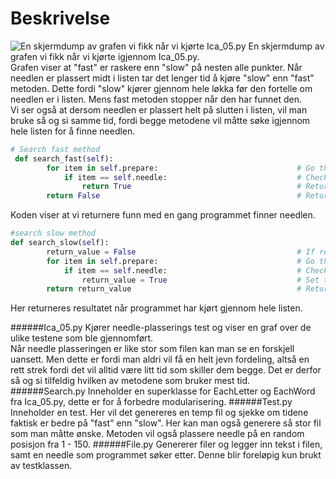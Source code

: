 # Beskrivelse

![En skjermdump av grafen vi fikk når vi kjørte Ica_05.py](https://i.gyazo.com/0881897bcf4aafa71670a754753dbd98.png "En skjermdump av grafen vi fikk når vi kjørte Ica_05.py")
En skjermdump av grafen vi fikk når vi kjørte igjennom Ica_05.py. </br>
Grafen viser at "fast" er raskere enn "slow" på nesten alle punkter. Når needlen er plassert midt i listen tar det lenger tid å kjøre "slow" enn "fast" metoden. Dette fordi "slow" kjører gjennom hele løkka før den fortelle om needlen er i listen. Mens fast metoden stopper når den har funnet den. </br>
Vi ser også at dersom needlen er plassert helt på slutten i listen, vil man bruke så og si samme tid, fordi begge metodene vil måtte  søke igjennom hele listen for å finne needlen. 

```python
# Search fast method
 def search_fast(self):
        for item in self.prepare:                               # Go through every symbol in the list
            if item == self.needle:                             # Check if the symbol match the needle
                return True                                     # Return true if the needle is found
        return False                                            # Return false if the needle is not found
```
Koden viser at vi returnere funn med en gang programmet finner needlen.

```python
#search slow method    
def search_slow(self):
        return_value = False                                    # If result is found
        for item in self.prepare:                               # Go through every symbol in prepare
            if item == self.needle:                             # Check if the symbol match the needle
                return_value = True                             # Set the boolean to true if found
        return return_value                                     # Return the boolean
```
Her returneres resultatet når programmet har kjørt gjennom hele listen. 

######Ica_05.py
Kjører needle-plasserings test og viser en graf over de ulike testene som ble gjennomført.</br> Når needle plasseringen er like stor som filen kan man se en forskjell uansett. Men dette er fordi man aldri vil få en helt jevn fordeling, altså en rett strek fordi det vil alltid være litt tid som skiller dem begge. Det er derfor så og si tilfeldig hvilken av metodene som bruker mest tid. 
######Search.py
Inneholder en superklasse for EachLetter og EachWord fra Ica_05.py, dette er for å forbedre modularisering.
######Test.py
Inneholder en test. Her vil det genereres en temp fil og sjekke om tidene faktisk er bedre på "fast" enn "slow". Her kan man også generere så stor fil som man måtte ønske. Metoden vil også plassere needle på en random posisjon fra 1 - 150. 
######File.py
Genererer filer og legger inn tekst i filen, samt en needle som programmet søker etter. Denne blir foreløpig kun brukt av testklassen. 
